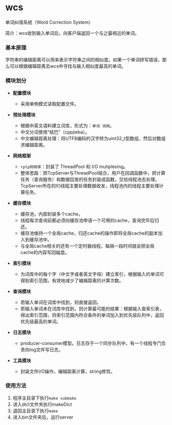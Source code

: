# wcs
单词纠错系统（Word Correction System）

简介：wcs收到输入单词后，向客户端返回一个与之最相近的单词。

### 基本原理
字符串的编辑距离可以用来表示字符串之间的相似度。如果一个单词拼写错误，那么可以根据编辑距离去wcs中寻找与输入相似度最高的单词。

### 模块划分
- **配置模块**
	- 采用单例模式读取配置文件。
- **预处理模块**
	- 根据中英文语料建立词库，形式为：`单词 词频`。
	- 中文分词使用“结巴”（cppjieba）。
	- 中文编辑距离处理：将UTF8编码的汉字转为uint32_t型数组，然后对数组求编辑距离。
- **网络框架**
	- `rptp网络库`：封装了 ThreadPool 和 I/O mutiplexing。
	- 整体思路：把TcpServer与ThreadPool结合，用户在回调函数中，把计算任务（查询服务）和数据回发的任务封装成函数，交给线程池去处理。TcpServer所在的IO线程主要处理数据收发，线程池内的线程主要处理计算任务。
- **缓存模块**
	- 缓存池，内部封装多个cache。
	- 线程每次查询前都必须向缓存池申请一个可用的cache，查询完毕后归还。
	- 缓存池维持一个全局cache，归还cache的操作即将全局cache的副本加入到缓存池中。
	- 与全局cache相关的还有一个定时器线程，每隔一段时间就会把全局cache的内容写回磁盘。

- **索引模块**
	- 为词库中的每个字（中文字或者英文字母）建立索引，根据输入的单词可得到索引范围，有效地减少了编辑距离的计算次数。
- **查询模块**
	- 若输入单词在词库中找到，则直接返回。
	- 若输入单词未在词库中找到，则计算最可能的结果：根据输入查索引表，得出索引范围，将索引范围内符合条件的单词加入到优先级队列中，返回优先级最高的单词。
- **日志模块**
	- producer-consumer模型。日志存于一个同步队列中，有一个线程专门负责向log文件写日志。
- **工具模块**
	- 封装文件I/O操作，编辑距离计算，string修剪。

### 使用方法
1. 程序主目录下执行`make submake`
2. 进入dict文件夹执行makeDict
3. 退回主目录下执行`make`
4. 进入bin文件夹后，运行server
